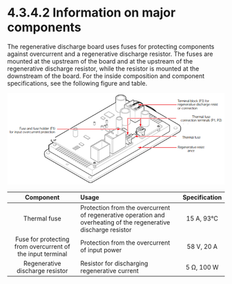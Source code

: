 # 4.3.4.2 Information on major components

The regenerative discharge board uses fuses for protecting components against overcurrent and a regenerative discharge resistor. The fuses are mounted at the upstream of the board and at the upstream of the regenerative discharge resistor, while the resistor is mounted at the downstream of the board. For the inside composition and component specifications, see the following figure and table.

![Figure 39 Inside view of the RDM](../../../.gitbook/assets/image%20%2818%29.png)

| **Component** |                               **Usage** | **Specificatio**n |
| :---: | :--- | :---: |
| Thermal fuse | Protection from the overcurrent of regenerative operation and overheating of the regenerative discharge resistor | 15 A, 93°C |
| Fuse for protecting from overcurrent of the input terminal | Protection from the overcurrent of input power | 58 V, 20 A |
| Regenerative discharge resistor | Resistor for discharging regenerative current | 5 Ω, 100 W |

